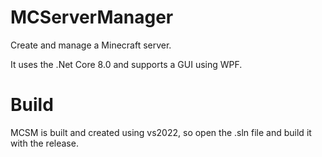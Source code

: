 # MCServerManager
Create and manage a Minecraft server.

It uses the .Net Core 8.0 and supports a GUI using WPF.

# Build
MCSM is built and created using vs2022,
so open the .sln file and build it with the release.
